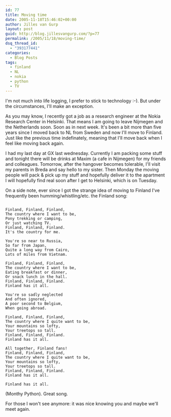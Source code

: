 ```yaml
---
id: 77
title: Moving time
date: 2005-11-18T15:46:02+00:00
author: Jilles van Gurp
layout: post
guid: http://blog.jillesvangurp.com/?p=77
permalink: /2005/11/18/moving-time/
dsq_thread_id:
  - "393177441"
categories:
  - Blog Posts
tags:
  - finland
  - NL
  - nokia
  - python
  - TV
---
```

I'm not much into life logging, I prefer to stick to technology :-). But under the circumstances, I'll make an exception.

As you may know, I recently got a job as a research engineer at the Nokia Research Center in Helsinki. That means I am going to leave Nijmegen and the Netherlands soon. Soon as in next week. It's been a bit more than five years since I moved back to NL from Sweden and now I'll move to Finland. Just like the previous time indefinately, meaning that I'll move back when I feel like moving back again.

I had my last day at GX last wednesday. Currently I am packing some stuff and tonight there will be drinks at Maxim (a cafe in Nijmegen) for my friends and colleagues. Tomorrow, after the hangover becomes tolerable, I'll visit my parents in Breda and say hello to my sister. Then Monday the moving  people will pack & pick up my stuff and hopefully deliver it to the apartment I will hopefully find real soon after I get to Helsinki, which is on Tuesday.

On a side note, ever since I got the strange idea of moving to Finland I've frequently been humming/whistling/etc. the Finland song: 

```

Finland, Finland, Finland,
The country where I want to be,
Pony trekking or camping,
Or just watching TV.
Finland, Finland, Finland.
It's the country for me.

You're so near to Russia,
So far from Japan,
Quite a long way from Cairo,
Lots of miles from Vietnam.

Finland, Finland, Finland,
The country where I want to be,
Eating breakfast or dinner,
Or snack lunch in the hall.
Finland, Finland, Finland.
Finland has it all.

You're so sadly neglected
And often ignored,
A poor second to Belgium,
When going abroad.

Finland, Finland, Finland,
The country where I quite want to be,
Your mountains so lofty,
Your treetops so tall.
Finland, Finland, Finland.
Finland has it all.

All together, Finland fans!
Finland, Finland, Finland,
The country where I quite want to be,
Your mountains so lofty,
Your treetops so tall.
Finland, Finland, Finland.
Finland has it all.

Finland has it all.

```

 (Monthy Python). Great song.

For those I won't see anymore: it was nice knowing you and maybe we'll meet again.
